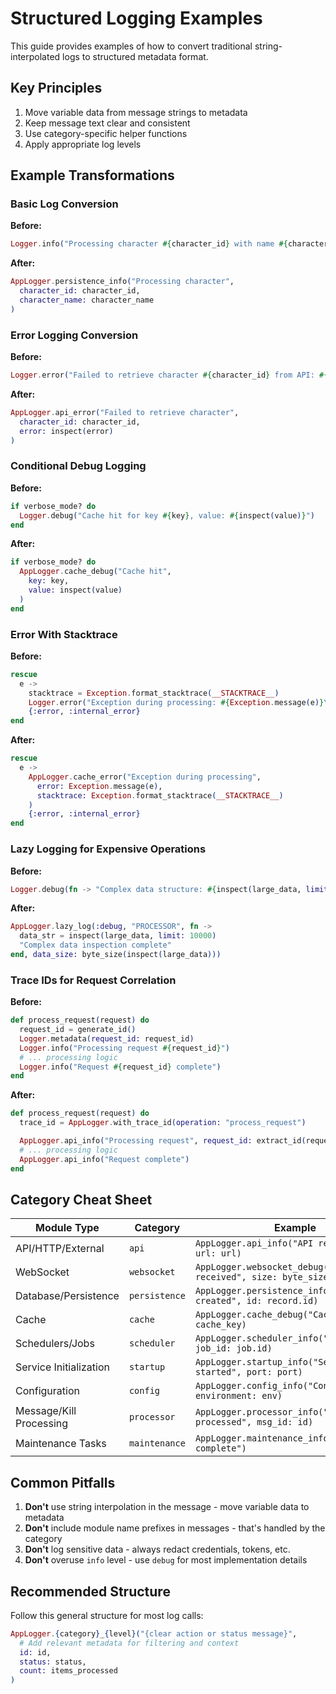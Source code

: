 # Structured Logging Examples

This guide provides examples of how to convert traditional string-interpolated logs to structured metadata format.

## Key Principles

1. Move variable data from message strings to metadata
2. Keep message text clear and consistent
3. Use category-specific helper functions
4. Apply appropriate log levels

## Example Transformations

### Basic Log Conversion

**Before:**

```elixir
Logger.info("Processing character #{character_id} with name #{character_name}")
```

**After:**

```elixir
AppLogger.persistence_info("Processing character",
  character_id: character_id,
  character_name: character_name
)
```

### Error Logging Conversion

**Before:**

```elixir
Logger.error("Failed to retrieve character #{character_id} from API: #{inspect(error)}")
```

**After:**

```elixir
AppLogger.api_error("Failed to retrieve character",
  character_id: character_id,
  error: inspect(error)
)
```

### Conditional Debug Logging

**Before:**

```elixir
if verbose_mode? do
  Logger.debug("Cache hit for key #{key}, value: #{inspect(value)}")
end
```

**After:**

```elixir
if verbose_mode? do
  AppLogger.cache_debug("Cache hit",
    key: key,
    value: inspect(value)
  )
end
```

### Error With Stacktrace

**Before:**

```elixir
rescue
  e ->
    stacktrace = Exception.format_stacktrace(__STACKTRACE__)
    Logger.error("Exception during processing: #{Exception.message(e)}\n#{stacktrace}")
    {:error, :internal_error}
end
```

**After:**

```elixir
rescue
  e ->
    AppLogger.cache_error("Exception during processing",
      error: Exception.message(e),
      stacktrace: Exception.format_stacktrace(__STACKTRACE__)
    )
    {:error, :internal_error}
end
```

### Lazy Logging for Expensive Operations

**Before:**

```elixir
Logger.debug(fn -> "Complex data structure: #{inspect(large_data, limit: 10000)}" end)
```

**After:**

```elixir
AppLogger.lazy_log(:debug, "PROCESSOR", fn ->
  data_str = inspect(large_data, limit: 10000)
  "Complex data inspection complete"
end, data_size: byte_size(inspect(large_data)))
```

### Trace IDs for Request Correlation

**Before:**

```elixir
def process_request(request) do
  request_id = generate_id()
  Logger.metadata(request_id: request_id)
  Logger.info("Processing request #{request_id}")
  # ... processing logic
  Logger.info("Request #{request_id} complete")
end
```

**After:**

```elixir
def process_request(request) do
  trace_id = AppLogger.with_trace_id(operation: "process_request")

  AppLogger.api_info("Processing request", request_id: extract_id(request))
  # ... processing logic
  AppLogger.api_info("Request complete")
end
```

## Category Cheat Sheet

| Module Type             | Category      | Example                                                               |
| ----------------------- | ------------- | --------------------------------------------------------------------- |
| API/HTTP/External       | `api`         | `AppLogger.api_info("API request sent", url: url)`                    |
| WebSocket               | `websocket`   | `AppLogger.websocket_debug("Message received", size: byte_size(msg))` |
| Database/Persistence    | `persistence` | `AppLogger.persistence_info("Record created", id: record.id)`         |
| Cache                   | `cache`       | `AppLogger.cache_debug("Cache hit", key: cache_key)`                  |
| Schedulers/Jobs         | `scheduler`   | `AppLogger.scheduler_info("Job started", job_id: job.id)`             |
| Service Initialization  | `startup`     | `AppLogger.startup_info("Service started", port: port)`               |
| Configuration           | `config`      | `AppLogger.config_info("Config loaded", environment: env)`            |
| Message/Kill Processing | `processor`   | `AppLogger.processor_info("Message processed", msg_id: id)`           |
| Maintenance Tasks       | `maintenance` | `AppLogger.maintenance_info("Maintenance complete")`                  |

## Common Pitfalls

1. **Don't** use string interpolation in the message - move variable data to metadata
2. **Don't** include module name prefixes in messages - that's handled by the category
3. **Don't** log sensitive data - always redact credentials, tokens, etc.
4. **Don't** overuse `info` level - use `debug` for most implementation details

## Recommended Structure

Follow this general structure for most log calls:

```elixir
AppLogger.{category}_{level}("{clear action or status message}",
  # Add relevant metadata for filtering and context
  id: id,
  status: status,
  count: items_processed
)
```
